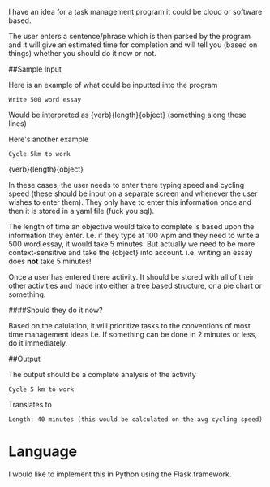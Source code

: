 I have an idea for a task management program it could be cloud or software based.

The user enters a sentence/phrase which is then parsed by the program and it will give an estimated time for completion and will tell you (based on things) whether you should do it now or not.

##Sample Input

Here is an example of what could be inputted into the program

```
Write 500 word essay
```
Would be interpreted as
{verb}{length}{object} (something along these lines)

Here's another example

```
Cycle 5km to work
```
{verb}{length}{object}

In these cases, the user needs to enter there typing speed and cycling speed (these should be input on a separate screen and whenever the user wishes to enter them). They only have to enter this information once and then it is stored in a yaml file (fuck you sql).

The length of time an objective would take to complete is based upon the information they enter. I.e. if they type at 100 wpm and they need to write a 500 word essay, it would take 5 minutes. But actually we need to be more context-sensitive and take the {object} into account. i.e. writing an essay does **not** take 5 minutes!

Once a user has entered there activity. It should be stored with all of their other activities and made into either a tree based structure, or a pie chart or something.

####Should they do it now?

Based on the calulation, it will prioritize tasks to the conventions of most time management ideas i.e. If something can be done in 2 minutes or less, do it immediately.

##Output

The output should be a complete analysis of the activity

```
Cycle 5 km to work
```

Translates to

```
Length: 40 minutes (this would be calculated on the avg cycling speed)
```

# Language
I would like to implement this in Python using the Flask framework.
